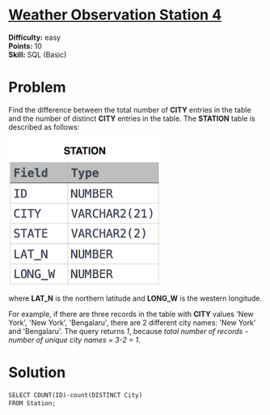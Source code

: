 # [Weather Observation Station 4](https://www.hackerrank.com/challenges/weather-observation-station-4/problem)

**Difficulty:** easy
</br>**Points:** 10
</br>**Skill:** SQL (Basic)

# Problem
Find the difference between the total number of **CITY** entries in the table and the number of distinct **CITY** entries in the table.
The **STATION** table is described as follows:

![Station.png](attachments%2FStation.png)

where **LAT_N** is the northern latitude and **LONG_W** is the western longitude.

For example, if there are three records in the table with **CITY** values 'New York', 'New York', 'Bengalaru', there are 2 different city names: 'New York' and 'Bengalaru'. 
The query returns _1_, because _total number of records - number of unique city names = 3-2 = 1_.

# Solution
````mysql
SELECT COUNT(ID)-count(DISTINCT City)
FROM Station;
````